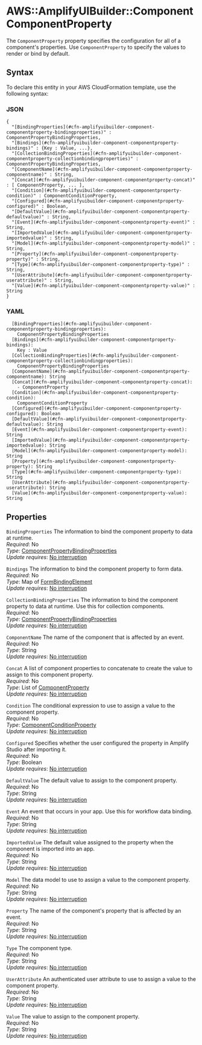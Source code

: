 # AWS::AmplifyUIBuilder::Component ComponentProperty<a name="aws-properties-amplifyuibuilder-component-componentproperty"></a>

The `ComponentProperty` property specifies the configuration for all of a component's properties\. Use `ComponentProperty` to specify the values to render or bind by default\.

## Syntax<a name="aws-properties-amplifyuibuilder-component-componentproperty-syntax"></a>

To declare this entity in your AWS CloudFormation template, use the following syntax:

### JSON<a name="aws-properties-amplifyuibuilder-component-componentproperty-syntax.json"></a>

```
{
  "[BindingProperties](#cfn-amplifyuibuilder-component-componentproperty-bindingproperties)" : ComponentPropertyBindingProperties,
  "[Bindings](#cfn-amplifyuibuilder-component-componentproperty-bindings)" : {Key : Value, ...},
  "[CollectionBindingProperties](#cfn-amplifyuibuilder-component-componentproperty-collectionbindingproperties)" : ComponentPropertyBindingProperties,
  "[ComponentName](#cfn-amplifyuibuilder-component-componentproperty-componentname)" : String,
  "[Concat](#cfn-amplifyuibuilder-component-componentproperty-concat)" : [ ComponentProperty, ... ],
  "[Condition](#cfn-amplifyuibuilder-component-componentproperty-condition)" : ComponentConditionProperty,
  "[Configured](#cfn-amplifyuibuilder-component-componentproperty-configured)" : Boolean,
  "[DefaultValue](#cfn-amplifyuibuilder-component-componentproperty-defaultvalue)" : String,
  "[Event](#cfn-amplifyuibuilder-component-componentproperty-event)" : String,
  "[ImportedValue](#cfn-amplifyuibuilder-component-componentproperty-importedvalue)" : String,
  "[Model](#cfn-amplifyuibuilder-component-componentproperty-model)" : String,
  "[Property](#cfn-amplifyuibuilder-component-componentproperty-property)" : String,
  "[Type](#cfn-amplifyuibuilder-component-componentproperty-type)" : String,
  "[UserAttribute](#cfn-amplifyuibuilder-component-componentproperty-userattribute)" : String,
  "[Value](#cfn-amplifyuibuilder-component-componentproperty-value)" : String
}
```

### YAML<a name="aws-properties-amplifyuibuilder-component-componentproperty-syntax.yaml"></a>

```
  [BindingProperties](#cfn-amplifyuibuilder-component-componentproperty-bindingproperties): 
    ComponentPropertyBindingProperties
  [Bindings](#cfn-amplifyuibuilder-component-componentproperty-bindings): 
    Key : Value
  [CollectionBindingProperties](#cfn-amplifyuibuilder-component-componentproperty-collectionbindingproperties): 
    ComponentPropertyBindingProperties
  [ComponentName](#cfn-amplifyuibuilder-component-componentproperty-componentname): String
  [Concat](#cfn-amplifyuibuilder-component-componentproperty-concat): 
    - ComponentProperty
  [Condition](#cfn-amplifyuibuilder-component-componentproperty-condition): 
    ComponentConditionProperty
  [Configured](#cfn-amplifyuibuilder-component-componentproperty-configured): Boolean
  [DefaultValue](#cfn-amplifyuibuilder-component-componentproperty-defaultvalue): String
  [Event](#cfn-amplifyuibuilder-component-componentproperty-event): String
  [ImportedValue](#cfn-amplifyuibuilder-component-componentproperty-importedvalue): String
  [Model](#cfn-amplifyuibuilder-component-componentproperty-model): String
  [Property](#cfn-amplifyuibuilder-component-componentproperty-property): String
  [Type](#cfn-amplifyuibuilder-component-componentproperty-type): String
  [UserAttribute](#cfn-amplifyuibuilder-component-componentproperty-userattribute): String
  [Value](#cfn-amplifyuibuilder-component-componentproperty-value): String
```

## Properties<a name="aws-properties-amplifyuibuilder-component-componentproperty-properties"></a>

`BindingProperties`  <a name="cfn-amplifyuibuilder-component-componentproperty-bindingproperties"></a>
The information to bind the component property to data at runtime\.  
*Required*: No  
*Type*: [ComponentPropertyBindingProperties](aws-properties-amplifyuibuilder-component-componentpropertybindingproperties.md)  
*Update requires*: [No interruption](https://docs.aws.amazon.com/AWSCloudFormation/latest/UserGuide/using-cfn-updating-stacks-update-behaviors.html#update-no-interrupt)

`Bindings`  <a name="cfn-amplifyuibuilder-component-componentproperty-bindings"></a>
The information to bind the component property to form data\.  
*Required*: No  
*Type*: Map of [FormBindingElement](aws-properties-amplifyuibuilder-component-formbindingelement.md)  
*Update requires*: [No interruption](https://docs.aws.amazon.com/AWSCloudFormation/latest/UserGuide/using-cfn-updating-stacks-update-behaviors.html#update-no-interrupt)

`CollectionBindingProperties`  <a name="cfn-amplifyuibuilder-component-componentproperty-collectionbindingproperties"></a>
The information to bind the component property to data at runtime\. Use this for collection components\.  
*Required*: No  
*Type*: [ComponentPropertyBindingProperties](aws-properties-amplifyuibuilder-component-componentpropertybindingproperties.md)  
*Update requires*: [No interruption](https://docs.aws.amazon.com/AWSCloudFormation/latest/UserGuide/using-cfn-updating-stacks-update-behaviors.html#update-no-interrupt)

`ComponentName`  <a name="cfn-amplifyuibuilder-component-componentproperty-componentname"></a>
The name of the component that is affected by an event\.  
*Required*: No  
*Type*: String  
*Update requires*: [No interruption](https://docs.aws.amazon.com/AWSCloudFormation/latest/UserGuide/using-cfn-updating-stacks-update-behaviors.html#update-no-interrupt)

`Concat`  <a name="cfn-amplifyuibuilder-component-componentproperty-concat"></a>
A list of component properties to concatenate to create the value to assign to this component property\.  
*Required*: No  
*Type*: List of [ComponentProperty](#aws-properties-amplifyuibuilder-component-componentproperty)  
*Update requires*: [No interruption](https://docs.aws.amazon.com/AWSCloudFormation/latest/UserGuide/using-cfn-updating-stacks-update-behaviors.html#update-no-interrupt)

`Condition`  <a name="cfn-amplifyuibuilder-component-componentproperty-condition"></a>
The conditional expression to use to assign a value to the component property\.  
*Required*: No  
*Type*: [ComponentConditionProperty](aws-properties-amplifyuibuilder-component-componentconditionproperty.md)  
*Update requires*: [No interruption](https://docs.aws.amazon.com/AWSCloudFormation/latest/UserGuide/using-cfn-updating-stacks-update-behaviors.html#update-no-interrupt)

`Configured`  <a name="cfn-amplifyuibuilder-component-componentproperty-configured"></a>
Specifies whether the user configured the property in Amplify Studio after importing it\.  
*Required*: No  
*Type*: Boolean  
*Update requires*: [No interruption](https://docs.aws.amazon.com/AWSCloudFormation/latest/UserGuide/using-cfn-updating-stacks-update-behaviors.html#update-no-interrupt)

`DefaultValue`  <a name="cfn-amplifyuibuilder-component-componentproperty-defaultvalue"></a>
The default value to assign to the component property\.  
*Required*: No  
*Type*: String  
*Update requires*: [No interruption](https://docs.aws.amazon.com/AWSCloudFormation/latest/UserGuide/using-cfn-updating-stacks-update-behaviors.html#update-no-interrupt)

`Event`  <a name="cfn-amplifyuibuilder-component-componentproperty-event"></a>
An event that occurs in your app\. Use this for workflow data binding\.  
*Required*: No  
*Type*: String  
*Update requires*: [No interruption](https://docs.aws.amazon.com/AWSCloudFormation/latest/UserGuide/using-cfn-updating-stacks-update-behaviors.html#update-no-interrupt)

`ImportedValue`  <a name="cfn-amplifyuibuilder-component-componentproperty-importedvalue"></a>
The default value assigned to the property when the component is imported into an app\.  
*Required*: No  
*Type*: String  
*Update requires*: [No interruption](https://docs.aws.amazon.com/AWSCloudFormation/latest/UserGuide/using-cfn-updating-stacks-update-behaviors.html#update-no-interrupt)

`Model`  <a name="cfn-amplifyuibuilder-component-componentproperty-model"></a>
The data model to use to assign a value to the component property\.  
*Required*: No  
*Type*: String  
*Update requires*: [No interruption](https://docs.aws.amazon.com/AWSCloudFormation/latest/UserGuide/using-cfn-updating-stacks-update-behaviors.html#update-no-interrupt)

`Property`  <a name="cfn-amplifyuibuilder-component-componentproperty-property"></a>
The name of the component's property that is affected by an event\.  
*Required*: No  
*Type*: String  
*Update requires*: [No interruption](https://docs.aws.amazon.com/AWSCloudFormation/latest/UserGuide/using-cfn-updating-stacks-update-behaviors.html#update-no-interrupt)

`Type`  <a name="cfn-amplifyuibuilder-component-componentproperty-type"></a>
The component type\.  
*Required*: No  
*Type*: String  
*Update requires*: [No interruption](https://docs.aws.amazon.com/AWSCloudFormation/latest/UserGuide/using-cfn-updating-stacks-update-behaviors.html#update-no-interrupt)

`UserAttribute`  <a name="cfn-amplifyuibuilder-component-componentproperty-userattribute"></a>
An authenticated user attribute to use to assign a value to the component property\.  
*Required*: No  
*Type*: String  
*Update requires*: [No interruption](https://docs.aws.amazon.com/AWSCloudFormation/latest/UserGuide/using-cfn-updating-stacks-update-behaviors.html#update-no-interrupt)

`Value`  <a name="cfn-amplifyuibuilder-component-componentproperty-value"></a>
The value to assign to the component property\.  
*Required*: No  
*Type*: String  
*Update requires*: [No interruption](https://docs.aws.amazon.com/AWSCloudFormation/latest/UserGuide/using-cfn-updating-stacks-update-behaviors.html#update-no-interrupt)